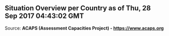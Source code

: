 ## Situation Overview per Country as of Thu, 28 Sep 2017 04:43:02 GMT

Source: **ACAPS (Assessment Capacities Project) - https://www.acaps.org**